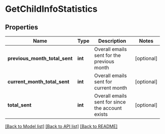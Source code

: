 # GetChildInfoStatistics

## Properties
Name | Type | Description | Notes
------------ | ------------- | ------------- | -------------
**previous_month_total_sent** | **int** | Overall emails sent for the previous month | [optional] 
**current_month_total_sent** | **int** | Overall emails sent for current month | [optional] 
**total_sent** | **int** | Overall emails sent for since the account exists | [optional] 

[[Back to Model list]](../README.md#documentation-for-models) [[Back to API list]](../README.md#documentation-for-api-endpoints) [[Back to README]](../README.md)

